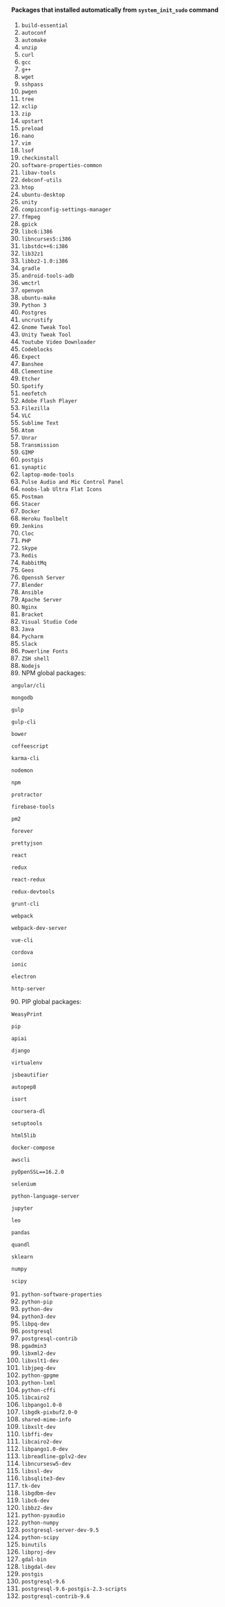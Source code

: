 #### Packages that installed automatically from `system_init_sudo` command

1. `build-essential`
2. `autoconf`
3. `automake`
4. `unzip`
5. `curl`
6. `gcc`
7. `g++`
8. `wget`
9. `sshpass`
10. `pwgen`
11. `tree`
12. `xclip`
13. `zip`
14. `upstart`
15. `preload`
16. `nano`
17. `vim`
18. `lsof`
19. `checkinstall`
20. `software-properties-common`
21. `libav-tools`
22. `debconf-utils`
23. `htop`
24. `ubuntu-desktop`
25. `unity`
26. `compizconfig-settings-manager`
27. `ffmpeg`
28. `gpick`
29. `libc6:i386`
30. `libncurses5:i386`
31. `libstdc++6:i386`
32. `lib32z1`
33. `libbz2-1.0:i386`
34. `gradle`
35. `android-tools-adb`
36. `wmctrl`
37. `openvpn`
38. `ubuntu-make`
39. `Python 3`
40. `Postgres`
41. `uncrustify`
42. `Gnome Tweak Tool`
43. `Unity Tweak Tool`
44. `Youtube Video Downloader`
45. `Codeblocks`
46. `Expect`
47. `Banshee`
48. `Clementine`
49. `Etcher`
50. `Spotify`
51. `neofetch`
52. `Adobe Flash Player`
53. `Filezilla`
54. `VLC`
55. `Sublime Text`
56. `Atom`
57. `Unrar`
58. `Transmission`
59. `GIMP`
60. `postgis`
61. `synaptic`
62. `laptop-mode-tools`
63. `Pulse Audio and Mic Control Panel`
64. `noobs-lab Ultra Flat Icons`
65. `Postman`
66. `Stacer`
67. `Docker`
68. `Heroku Toolbelt`
69. `Jenkins`
70. `Cloc`
71. `PHP`
72. `Skype`
73. `Redis`
74. `RabbitMq`
75. `Geos`
76. `Openssh Server`
77. `Blender`
78. `Ansible`
79. `Apache Server`
80. `Nginx`
81. `Bracket`
82. `Visual Studio Code`
83. `Java`
84. `Pycharm`
85. `Slack`
86. `Powerline Fonts`
87. `ZSH shell`
88. `Nodejs`
89. NPM global packages:

`angular/cli`

`mongodb`

`gulp`

`gulp-cli`

`bower`

`coffeescript`

`karma-cli`

`nodemon`

`npm`

`protractor`

`firebase-tools`

`pm2`

`forever`

`prettyjson`

`react`

`redux`

`react-redux`

`redux-devtools`

`grunt-cli`

`webpack`

`webpack-dev-server`

`vue-cli`

`cordova`

`ionic`

`electron`

`http-server`

90. PIP global packages:

`WeasyPrint`

`pip`

`apiai`

`django`

`virtualenv`

`jsbeautifier`

`autopep8`

`isort`

`coursera-dl`

`setuptools`

`html5lib`

`docker-compose`

`awscli`

`pyOpenSSL==16.2.0`

`selenium`

`python-language-server`

`jupyter`

`leo`

`pandas`

`quandl`

`sklearn`

`numpy`

`scipy`

91. `python-software-properties`
92. `python-pip`
93. `python-dev`
94. `python3-dev`
95. `libpq-dev`
96. `postgresql`
97. `postgresql-contrib`
98. `pgadmin3`
99. `libxml2-dev`
100. `libxslt1-dev`
101. `libjpeg-dev`
102. `python-gpgme`
103. `python-lxml`
104. `python-cffi`
105. `libcairo2`
106. `libpango1.0-0`
107. `libgdk-pixbuf2.0-0`
108. `shared-mime-info`
109. `libxslt-dev`
110. `libffi-dev`
111. `libcairo2-dev`
112. `libpango1.0-dev`
113. `libreadline-gplv2-dev`
114. `libncursesw5-dev`
115. `libssl-dev`
116. `libsqlite3-dev`
117. `tk-dev`
118. `libgdbm-dev`
119. `libc6-dev`
120. `libbz2-dev`
121. `python-pyaudio`
122. `python-numpy`
123. `postgresql-server-dev-9.5`
124. `python-scipy`
125. `binutils`
126. `libproj-dev`
127. `gdal-bin`
128. `libgdal-dev`
129. `postgis`
130. `postgresql-9.6`
131. `postgresql-9.6-postgis-2.3-scripts`
132. `postgresql-contrib-9.6`

